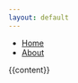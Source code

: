 ```yaml
---
layout: default
---
```


<nav> 
  <ul>
   <li>
     <a href="/">Home</a>
   </li>
   <li>
     <a href="/">About</a>
   </li>
  </ul>

</nav>

{{content}}
